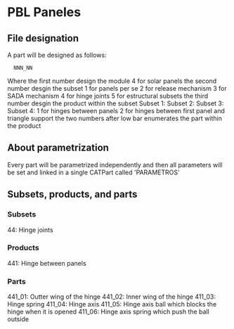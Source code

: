 # PBL Paneles

## File designation

A part will be designed as follows:
      
      NNN_NN

Where
  the first number design the module 
        4 for solar panels
  the second number desgin the subset
        1 for panels per se
        2 for release mechanism
        3 for SADA mechanism
        4 for hinge joints
        5 for estructural subsets
  the third number desgin the product within the subset
      Subset 1:
      Subset 2:
      Subset 3:
      Subset 4:
        1 for hinges between panels
        2 for hinges between first panel and triangle support
  the two numbers after low bar enumerates the part within the product
  
## About parametrization

Every part will be parametrized independently and then all parameters will be set and linked in a single CATPart called 'PARAMETROS'
 

## Subsets, products, and parts 

### Subsets

44: Hinge joints

### Products

441: Hinge between panels

### Parts

441_01: Outter wing of the hinge
441_02: Inner wing of the hinge
411_03: Hinge spring
411_04: Hinge axis
411_05: Hinge axis ball which blocks the hinge when it is opened
411_06: Hinge axis spring which push the ball outside





